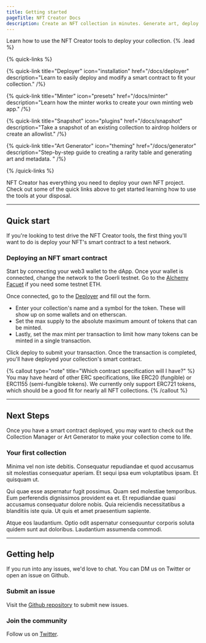 ```yaml
---
title: Getting started
pageTitle: NFT Creator Docs
description: Create an NFT collection in minutes. Generate art, deploy smart contracts, and manage on-chain operations all through one simple interface.
---
```


Learn how to use the NFT Creator tools to deploy your collection. {% .lead %}

{% quick-links %}

{% quick-link title="Deployer" icon="installation" href="/docs/deployer" description="Learn to easily deploy and modify a smart contract to fit your collection." /%}

{% quick-link title="Minter" icon="presets" href="/docs/minter" description="Learn how the minter works to create your own minting web app." /%}

{% quick-link title="Snapshot" icon="plugins" href="/docs/snapshot" description="Take a snapshot of an existing collection to airdrop holders or create an allowlist." /%}

{% quick-link title="Art Generator" icon="theming" href="/docs/generator" description="Step-by-step guide to creating a rarity table and generating art and metadata. " /%}

{% /quick-links %}

NFT Creator has everything you need to deploy your own NFT project. Check out some of the quick links above to get started learning how to use the tools at your disposal.

---

## Quick start

If you're looking to test drive the NFT Creator tools, the first thing you'll want to do is deploy your NFT's smart contract to a test network.

### Deploying an NFT smart contract

Start by connecting your web3 wallet to the dApp. Once your wallet is connected, change the network to the Goerli testnet. Go to the [Alchemy Facuet](https://goerlifaucet.com) if you need some testnet ETH.

Once connected, go to the [Deployer](/deployer) and fill out the form.

- Enter your collection's name and a symbol for the token. These will show up on some wallets and on etherscan.
- Set the max supply to the absolute maximum amount of tokens that can be minted.
- Lastly, set the max mint per transaction to limit how many tokens can be minted in a single transaction.

Click deploy to submit your transaction. Once the transaction is completed, you'll have deployed your collection's smart contract.

{% callout type="note" title="Which contract specification will I have?" %}
You may have heard of other ERC specifications, like ERC20 (fungible) or ERC1155 (semi-fungible tokens). We currently only support ERC721 tokens, which should be a good fit for nearly all NFT collections.
{% /callout %}

---

## Next Steps

Once you have a smart contract deployed, you may want to check out the Collection Manager or Art Generator to make your collection come to life.

### Your first collection

Minima vel non iste debitis. Consequatur repudiandae et quod accusamus sit molestias consequatur aperiam. Et sequi ipsa eum voluptatibus ipsam. Et quisquam ut.

Qui quae esse aspernatur fugit possimus. Quam sed molestiae temporibus. Eum perferendis dignissimos provident ea et. Et repudiandae quasi accusamus consequatur dolore nobis. Quia reiciendis necessitatibus a blanditiis iste quia. Ut quis et amet praesentium sapiente.

Atque eos laudantium. Optio odit aspernatur consequuntur corporis soluta quidem sunt aut doloribus. Laudantium assumenda commodi.

---

## Getting help

If you run into any issues, we'd love to chat. You can DM us on Twitter or open an issue on Github.

### Submit an issue

Visit the [Github repository](https://github.com/nichosystem/nft-creator) to submit new issues.

### Join the community

Follow us on [Twitter](https://twitter.com/nichosystem).
